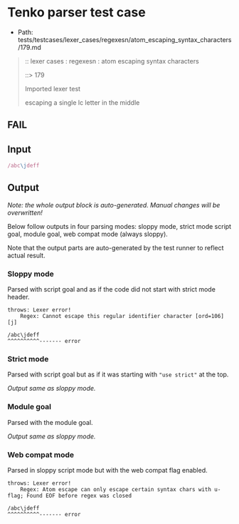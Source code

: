 # Tenko parser test case

- Path: tests/testcases/lexer_cases/regexesn/atom_escaping_syntax_characters/179.md

> :: lexer cases : regexesn : atom escaping syntax characters
>
> ::> 179
>
> Imported lexer test
>
> escaping a single lc letter in the middle

## FAIL

## Input

`````js
/abc\jdeff
`````

## Output

_Note: the whole output block is auto-generated. Manual changes will be overwritten!_

Below follow outputs in four parsing modes: sloppy mode, strict mode script goal, module goal, web compat mode (always sloppy).

Note that the output parts are auto-generated by the test runner to reflect actual result.

### Sloppy mode

Parsed with script goal and as if the code did not start with strict mode header.

`````
throws: Lexer error!
    Regex: Cannot escape this regular identifier character [ord=106][j]

/abc\jdeff
^^^^^^^^^^------- error
`````

### Strict mode

Parsed with script goal but as if it was starting with `"use strict"` at the top.

_Output same as sloppy mode._

### Module goal

Parsed with the module goal.

_Output same as sloppy mode._

### Web compat mode

Parsed in sloppy script mode but with the web compat flag enabled.

`````
throws: Lexer error!
    Regex: Atom escape can only escape certain syntax chars with u-flag; Found EOF before regex was closed

/abc\jdeff
^^^^^^^^^^------- error
`````

